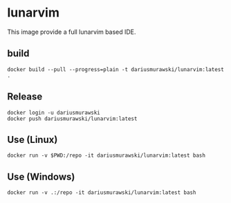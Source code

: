 # lunarvim

This image provide a full lunarvim based IDE.

## build

```shell
docker build --pull --progress=plain -t dariusmurawski/lunarvim:latest .
```

## Release

```shell
docker login -u dariusmurawski
docker push dariusmurawski/lunarvim:latest
```

## Use (Linux)

```shell
docker run -v $PWD:/repo -it dariusmurawski/lunarvim:latest bash
```

## Use (Windows)

```shell
docker run -v .:/repo -it dariusmurawski/lunarvim:latest bash
```
 
